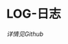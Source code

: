 # LOG-日志
*详情见Github*
<!-- 引入组件 -->
<script setup>
import Timeline from '/vercel/path0/.vitepress/theme/components/Timeline.vue'

// 时间线数据
const timelineData = [
    {
    date: '2025/10/02',
    title: '美化文档',
    details: [
      '修改背景图',
      '修改首页图',
      '修改icon',
      '添加公告系统'
    ]
  },
  {
    date: '2025/10/01',
    title: '文档大修改',
    details: [
      '添加日志',
      '删改mb内容',
      '删改链接，重新调整布局',
      '添加命令复制提示',
      '尝试美化主页'
    ]
  }
]
</script>

<!-- 使用组件 -->
<Timeline :items="timelineData" />
